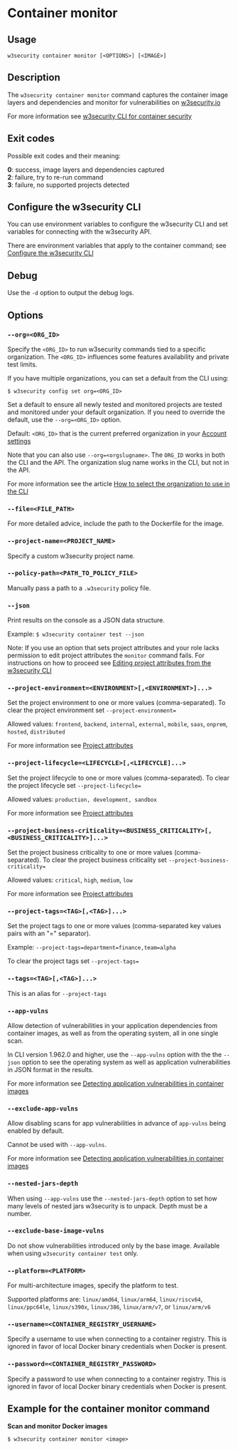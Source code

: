 # Container monitor

## Usage

`w3security container monitor [<OPTIONS>] [<IMAGE>]`

## Description

The `w3security container monitor` command captures the container image layers and dependencies and monitor for vulnerabilities on [w3security.io](https://w3security.io)

For more information see [w3security CLI for container security](https://docs.w3security.io/products/w3security-container/w3security-cli-for-container-security)

## Exit codes

Possible exit codes and their meaning:

**0**: success, image layers and dependencies captured\
**2**: failure, try to re-run command\
**3**: failure, no supported projects detected

## Configure the w3security CLI

You can use environment variables to configure the w3security CLI and set variables for connecting with the w3security API.

There are environment variables that apply to the container command; see [Configure the w3security CLI](https://docs.w3security.io/features/w3security-cli/configure-the-w3security-cli)

## Debug

Use the `-d` option to output the debug logs.

## Options

### `--org=<ORG_ID>`

Specify the `<ORG_ID>` to run w3security commands tied to a specific organization. The `<ORG_ID>` influences some features availability and private test limits.

If you have multiple organizations, you can set a default from the CLI using:

`$ w3security config set org=<ORG_ID>`

Set a default to ensure all newly tested and monitored projects are tested and monitored under your default organization. If you need to override the default, use the `--org=<ORG_ID>` option.

Default: `<ORG_ID>` that is the current preferred organization in your [Account settings](https://app.w3security.io/account)

Note that you can also use `--org=<orgslugname>`. The `ORG_ID` works in both the CLI and the API. The organization slug name works in the CLI, but not in the API.

For more information see the article [How to select the organization to use in the CLI](https://docs.w3security.io/w3security-cli/test-for-vulnerabilities/how-to-select-the-organization-to-use-in-the-cli)

### `--file=<FILE_PATH>`

For more detailed advice, include the path to the Dockerfile for the image.

### `--project-name=<PROJECT_NAME>`

Specify a custom w3security project name.

### `--policy-path=<PATH_TO_POLICY_FILE>`

Manually pass a path to a `.w3security` policy file.

### `--json`

Print results on the console as a JSON data structure.

Example: `$ w3security container test --json`

Note: If you use an option that sets project attributes and your role lacks permission to edit project attributes the `monitor` command fails. For instructions on how to proceed see [Editing project attributes from the w3security CLI](https://docs.w3security.io/features/user-and-group-management/managing-users-and-permissions/managing-permissions#editing-project-attributes-from-the-w3security-cli)

### `--project-environment=<ENVIRONMENT>[,<ENVIRONMENT>]...>`

Set the project environment to one or more values (comma-separated). To clear the project environment set `--project-environment=`

Allowed values: `frontend`, `backend`, `internal`, `external`, `mobile`, `saas`, `onprem`, `hosted`, `distributed`

For more information see [Project attributes](https://docs.w3security.io/getting-started/introduction-to-w3security-projects/view-project-information/project-attributes)

### `--project-lifecycle=<LIFECYCLE>[,<LIFECYCLE]...>`

Set the project lifecycle to one or more values (comma-separated). To clear the project lifecycle set `--project-lifecycle=`

Allowed values: `production, development, sandbox`

For more information see [Project attributes](https://docs.w3security.io/getting-started/introduction-to-w3security-projects/view-project-information/project-attributes)

### `--project-business-criticality=<BUSINESS_CRITICALITY>[,<BUSINESS_CRITICALITY>]...>`

Set the project business criticality to one or more values (comma-separated). To clear the project business criticality set `--project-business-criticality=`

Allowed values: `critical`, `high`, `medium`, `low`

For more information see [Project attributes](https://docs.w3security.io/getting-started/introduction-to-w3security-projects/view-project-information/project-attributes)

### `--project-tags=<TAG>[,<TAG>]...>`

Set the project tags to one or more values (comma-separated key values pairs with an "=" separator).

Example: `--project-tags=department=finance,team=alpha`

To clear the project tags set `--project-tags=`

### `--tags=<TAG>[,<TAG>]...>`

This is an alias for `--project-tags`

### `--app-vulns`

Allow detection of vulnerabilities in your application dependencies from container images, as well as from the operating system, all in one single scan.

In CLI version 1.962.0 and higher, use the `--app-vulns` option with the the `--json` option to see the operating system as well as application vulnerabilities in JSON format in the results.

For more information see [Detecting application vulnerabilities in container images](https://docs.w3security.io/products/w3security-container/getting-around-the-w3security-container-ui/detecting-application-vulnerabilities-in-container-images)

### `--exclude-app-vulns`

Allow disabling scans for app vulnerabilities in advance of `app-vulns` being enabled by default.

Cannot be used with `--app-vulns`.

For more information see [Detecting application vulnerabilities in container images](https://docs.w3security.io/products/w3security-container/getting-around-the-w3security-container-ui/detecting-application-vulnerabilities-in-container-images)

### `--nested-jars-depth`

When using `--app-vulns` use the `--nested-jars-depth` option to set how many levels of nested jars w3security is to unpack. Depth must be a number.

### `--exclude-base-image-vulns`

Do not show vulnerabilities introduced only by the base image. Available when using `w3security container test` only.

### `--platform=<PLATFORM>`

For multi-architecture images, specify the platform to test.

Supported platforms are: `linux/amd64`, `linux/arm64`, `linux/riscv64`, `linux/ppc64le`, `linux/s390x`, `linux/386`, `linux/arm/v7`, or `linux/arm/v6`

### `--username=<CONTAINER_REGISTRY_USERNAME>`

Specify a username to use when connecting to a container registry. This is ignored in favor of local Docker binary credentials when Docker is present.

### `--password=<CONTAINER_REGISTRY_PASSWORD>`

Specify a password to use when connecting to a container registry. This is ignored in favor of local Docker binary credentials when Docker is present.

## Example for the container monitor command

**Scan and monitor Docker images**

`$ w3security container monitor <image>`
